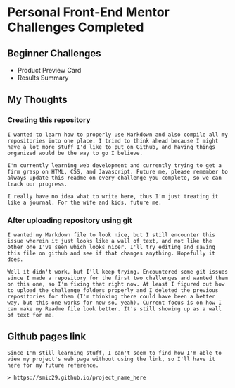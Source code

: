 
# Personal Front-End Mentor Challenges Completed

## Beginner Challenges
 - Product Preview Card
 - Results Summary


## My Thoughts
### Creating this repository
    I wanted to learn how to properly use Markdown and also compile all my repositories into one place. I tried to think ahead because I might have a lot more stuff I'd like to put on Github, and having things organized would be the way to go I believe.

    I'm currently learning web development and currently trying to get a firm grasp on HTML, CSS, and Javascript. Future me, please remember to always update this readme on every challenge you complete, so we can track our progress.

    I really have no idea what to write here, thus I'm just treating it like a journal. For the wife and kids, future me. 

### After uploading repository using git
    I wanted my Markdown file to look nice, but I still encounter this issue wherein it just looks like a wall of text, and not like the other one I've seen which looks nicer. I'll try editing and saving this file on github and see if that changes anything. Hopefully it does.

    Well it didn't work, but I'll keep trying. Encountered some git issues since I made a repository for the first two challenges and wanted them on this one, so I'm fixing that right now. At least I figured out how to upload the challenge folders properly and I deleted the previous repositories for them (I'm thinking there could have been a better way, but this one works for now so, yeah). Current focus is on how I can make my Readme file look better. It's still showing up as a wall of text for me.


## Github pages link

    Since I'm still learning stuff, I can't seem to find how I'm able to view my project's web page without using the link, so I'll have it here for my future reference.

    > https://smic29.github.io/project_name_here
 
 

